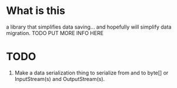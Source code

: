 # What is this
a library that simplifies data saving...
and hopefully will simplify data migration.
TODO PUT MORE INFO HERE

# TODO
1. Make a data serialization thing to serialize from and to byte[] or InputStream(s) and OutputStream(s).